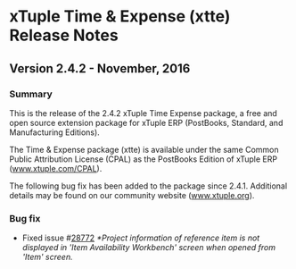 # xTuple Time & Expense (xtte) Release Notes
## Version 2.4.2 - November, 2016

### Summary

This is the release of the 2.4.2 xTuple Time Expense package, a
free and open source extension package for xTuple ERP (PostBooks,
Standard, and Manufacturing Editions).

The Time & Expense package (xtte) is available under the same
Common Public Attribution License (CPAL) as the PostBooks Edition
of xTuple ERP (www.xtuple.com/CPAL).

The following bug fix has been added to the package since 2.4.1.
Additional details may be found on our community website (www.xtuple.org).

### Bug fix

- Fixed issue #[28772](http://www.xtuple.org/xtincident/view/bugs/28772)
  _*Project information of reference item is not displayed in
   'Item Availability Workbench' screen when opened from 'Item' screen._
